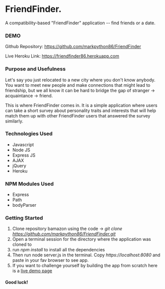 # FriendFinder.
A compatibility-based "FriendFinder" application -- find friends or a date.

### DEMO
Github Repository: https://github.com/markpython86/FriendFinder

Live Heroku Link: https://friendfinder86.herokuapp.com


### Purpose and Usefulness

  Let's say you just relocated to a new city where you don't know anybody. You want to meet new people and make connections 
  that might lead to friendship, but we all know it can be hard to bridge the gap of stranger -> acquaintance -> friend.
  
  This is where FriendFinder comes in. It is a simple application where users can take a short survey about personality traits   and interests that will help match them up with other FriendFinder users that answered the survey similarly. 

### Technologies Used
  * Javascript
  * Node JS
  * Express JS
  * AJAX
  * jQuery
  * Heroku
  
### NPM Modules Used
  * Express 
  * Path
  * bodyParser
  
### Getting Started
1. Clone repository bamazon using the code -> _git clone https://github.com/markpython86/FriendFinder.git_
1. Open a terminal session for the directory where the application was cloned to
1. run *npm install* to install all the dependencies
1. Then run node server.js in the terminal. Copy _https://localhost:8080_ and paste in your fav browser to see app.
1. If you want to challenge yourself by building the app from scratch here is a [live demo page](https://friendfinder86.herokuapp.com)



#### Good luck!